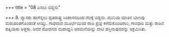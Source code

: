 +++
title = "08 ಎನಲು ಬಿದ್ದನು"

+++
8. ವ್ಯಾಸರು ಹಾಗೆನ್ನಲು ಧೃತರಾಷ್ಟ್ರ ಸಿಂಹಾಸನದಿಂದ ನೆಲಕ್ಕೆ ಬಿದ್ದನು. ಮುನಿಯ ಮಾತಿನ ಬಾಣವು ಮರುಹರಿತಗೊಂಡಂತೆ ಆಯ್ತು. ಗಾಢವಾದ ಮೂರ್ಛೆಯಿಂದ ರಾಜ ಪ್ರಜ್ಞೆ ಕಳೆದುಕೊಂಡಿರಲು, ಗಾಂಧಾರಿ ಮತ್ತು ರಾಜನ ಪತ್ನಿಯರು ಅತ್ತರು. ಅವರ ರೋದನದ ಮಹಾಧ್ವನಿ ಅರಮನೆಯನ್ನು ದಾಟಿ ಹಸ್ತಿನಾಪುರವನ್ನು ಆಕ್ರಮಿಸಿತು.
